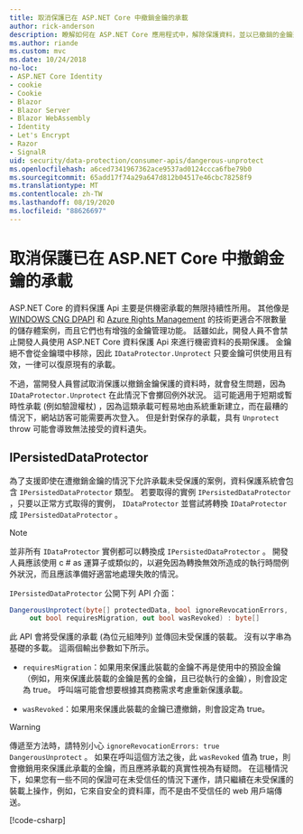```yaml
---
title: 取消保護已在 ASP.NET Core 中撤銷金鑰的承載
author: rick-anderson
description: 瞭解如何在 ASP.NET Core 應用程式中，解除保護資料，並以已撤銷的金鑰進行保護。
ms.author: riande
ms.custom: mvc
ms.date: 10/24/2018
no-loc:
- ASP.NET Core Identity
- cookie
- Cookie
- Blazor
- Blazor Server
- Blazor WebAssembly
- Identity
- Let's Encrypt
- Razor
- SignalR
uid: security/data-protection/consumer-apis/dangerous-unprotect
ms.openlocfilehash: a6ced7341967362ace9537ad0124ccca6fbe79b0
ms.sourcegitcommit: 65add17f74a29a647d812b04517e46cbc78258f9
ms.translationtype: MT
ms.contentlocale: zh-TW
ms.lasthandoff: 08/19/2020
ms.locfileid: "88626697"
---
```

# <a name="unprotect-payloads-whose-keys-have-been-revoked-in-aspnet-core"></a>取消保護已在 ASP.NET Core 中撤銷金鑰的承載

<a name="data-protection-consumer-apis-dangerous-unprotect"></a>

ASP.NET Core 的資料保護 Api 主要是供機密承載的無限持續性所用。 其他像是 [WINDOWS CNG DPAPI](/windows/win32/seccng/cng-dpapi) 和 [Azure Rights Management](/rights-management/) 的技術更適合不限數量的儲存體案例，而且它們也有增強的金鑰管理功能。 話雖如此，開發人員不會禁止開發人員使用 ASP.NET Core 資料保護 Api 來進行機密資料的長期保護。 金鑰絕不會從金鑰環中移除，因此 `IDataProtector.Unprotect` 只要金鑰可供使用且有效，一律可以復原現有的承載。

不過，當開發人員嘗試取消保護以撤銷金鑰保護的資料時，就會發生問題，因為 `IDataProtector.Unprotect` 在此情況下會擲回例外狀況。 這可能適用于短期或暫時性承載 (例如驗證權杖) ，因為這類承載可輕易地由系統重新建立，而在最糟的情況下，網站訪客可能需要再次登入。 但是針對保存的承載，具有 `Unprotect` throw 可能會導致無法接受的資料遺失。

## <a name="ipersisteddataprotector"></a>IPersistedDataProtector

為了支援即使在遭撤銷金鑰的情況下允許承載未受保護的案例，資料保護系統會包含 `IPersistedDataProtector` 類型。 若要取得的實例 `IPersistedDataProtector` ，只要以正常方式取得的實例， `IDataProtector` 並嘗試將轉換 `IDataProtector` 成 `IPersistedDataProtector` 。

> [!NOTE]
> 並非所有 `IDataProtector` 實例都可以轉換成 `IPersistedDataProtector` 。 開發人員應該使用 c # as 運算子或類似的，以避免因為轉換無效所造成的執行時間例外狀況，而且應該準備好適當地處理失敗的情況。

`IPersistedDataProtector` 公開下列 API 介面：

```csharp
DangerousUnprotect(byte[] protectedData, bool ignoreRevocationErrors,
     out bool requiresMigration, out bool wasRevoked) : byte[]
```

此 API 會將受保護的承載 (為位元組陣列) 並傳回未受保護的裝載。 沒有以字串為基礎的多載。 這兩個輸出參數如下所示。

* `requiresMigration`：如果用來保護此裝載的金鑰不再是使用中的預設金鑰（例如，用來保護此裝載的金鑰是舊的金鑰，且已從執行的金鑰），則會設定為 true。 呼叫端可能會想要根據其商務需求考慮重新保護承載。

* `wasRevoked`：如果用來保護此裝載的金鑰已遭撤銷，則會設定為 true。

>[!WARNING]
> 傳遞至方法時，請特別小心 `ignoreRevocationErrors: true` `DangerousUnprotect` 。 如果在呼叫這個方法之後，此 `wasRevoked` 值為 true，則會撤銷用來保護此承載的金鑰，而且應將承載的真實性視為有疑問。 在這種情況下，如果您有一些不同的保證可在未受信任的情況下運作，請只繼續在未受保護的裝載上操作，例如，它來自安全的資料庫，而不是由不受信任的 web 用戶端傳送。

[!code-csharp[](dangerous-unprotect/samples/dangerous-unprotect.cs)]
